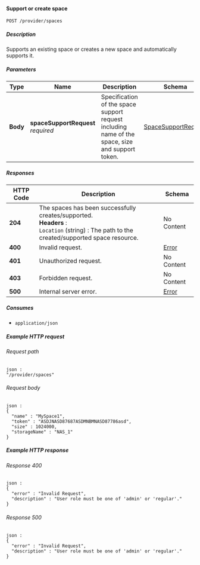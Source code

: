 
<a name="support_space"></a>
#### Support or create space
```
POST /provider/spaces
```


##### Description
Supports an existing space or creates a new space and automatically  supports it.


##### Parameters

|Type|Name|Description|Schema|Default|
|---|---|---|---|---|
|**Body**|**spaceSupportRequest**  <br>*required*|Specification of the space support request including name of the space, size and support token.|[SpaceSupportRequest](../definitions/SpaceSupportRequest.md#spacesupportrequest)|--|


##### Responses

|HTTP Code|Description|Schema|
|---|---|---|
|**204**|The spaces has been successfully creates/supported.  <br>**Headers** :   <br>`Location` (string) : The path to the created/supported space resource.|No Content|
|**400**|Invalid request.|[Error](../definitions/Error.md#error)|
|**401**|Unauthorized request.|No Content|
|**403**|Forbidden request.|No Content|
|**500**|Internal server error.|[Error](../definitions/Error.md#error)|


##### Consumes

* `application/json`


##### Example HTTP request

###### Request path
```
json :
"/provider/spaces"
```


###### Request body
```
json :
{
  "name" : "MySpace1",
  "token" : "ASDJNASD87687ASDMNBMNASD87786asd",
  "size" : 1024000,
  "storageName" : "NAS_1"
}
```


##### Example HTTP response

###### Response 400
```
json :
{
  "error" : "Invalid Request",
  "description" : "User role must be one of 'admin' or 'regular'."
}
```


###### Response 500
```
json :
{
  "error" : "Invalid Request",
  "description" : "User role must be one of 'admin' or 'regular'."
}
```




